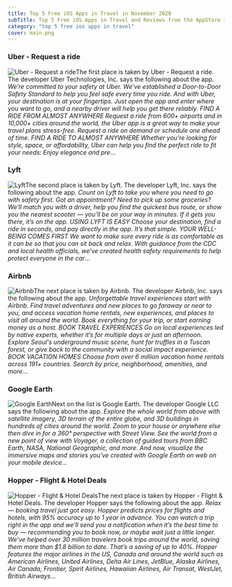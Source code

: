 ```yaml
---
title: Top 5 Free iOS Apps in Travel in November 2020
subTitle: Top 5 Free iOS Apps in Travel and Reviews from the AppStore in November 2020.
category: "top 5 free ios apps in travel"
cover: main.png
---
```


### Uber - Request a ride

![Uber - Request a ride](https://is4-ssl.mzstatic.com/image/thumb/Purple124/v4/5b/d8/b0/5bd8b00f-f8d5-158a-46f1-7c350cdb9cae/AppIcon-0-0-1x_U007emarketing-0-0-0-7-0-0-sRGB-0-0-0-GLES2_U002c0-512MB-85-220-0-0.png/100x100bb.png)The first place is taken by Uber - Request a ride. The developer Uber Technologies, Inc. says the following about the app. _We’re committed to your safety at Uber. We’ve established a Door-to-Door Safety Standard to help you feel safe every time you ride.  And with Uber, your destination is at your fingertips. Just open the app and enter where you want to go, and a nearby driver will help you get there reliably.  FIND A RIDE FROM ALMOST ANYWHERE Request a ride from 600+ airports and in 10,000+ cities around the world, the Uber app is a great way to make your travel plans stress-free. Request a ride on demand or schedule one ahead of time.      FIND A RIDE TO ALMOST ANYWHERE Whether you’re looking for style, space, or affordability, Uber can help you find the perfect ride to fit your needs:  Enjoy elegance and pre_...

### Lyft

![Lyft](https://is4-ssl.mzstatic.com/image/thumb/Purple114/v4/4e/28/f2/4e28f251-72ed-ff74-67b8-b689d08c8ce7/PassengerAppIcon-0-0-1x_U007emarketing-0-0-0-7-0-0-sRGB-0-0-0-GLES2_U002c0-512MB-85-220-0-0.png/100x100bb.png)The second place is taken by Lyft. The developer Lyft, Inc. says the following about the app. _Count on Lyft to take you where you need to go with safety first. Got an appointment? Need to pick up some groceries? We’ll match you with a driver, help you find the quickest bus route, or show you the nearest scooter — you’ll be on your way in minutes. If it gets you there, it’s on the app.   USING LYFT IS EASY Choose your destination, find a ride in seconds, and pay directly in the app. It’s that simple.   YOUR WELL-BEING COMES FIRST We want to make sure every ride is as comfortable as it can be so that you can sit back and relax. With guidance from the CDC and local health officials, we’ve created health safety requirements to help protect everyone in the car_...

### Airbnb

![Airbnb](https://is5-ssl.mzstatic.com/image/thumb/Purple124/v4/f6/94/21/f6942103-8a66-a9e9-660a-ceada101b556/AppIcon-0-1x_U007emarketing-0-7-0-0-85-220-0.png/100x100bb.png)The next place is taken by Airbnb. The developer Airbnb, Inc. says the following about the app. _Unforgettable travel experiences start with Airbnb. Find travel adventures and new places to go faraway or near to you, and access vacation home rentals, new experiences, and places to visit all around the world. Book everything for your trip, or start earning money as a host.  BOOK TRAVEL EXPERIENCES Go on local experiences led by native experts, whether it’s for multiple days or just an afternoon. Explore Seoul's underground music scene, hunt for truffles in a Tuscan forest, or give back to the community with a social impact experience.  BOOK VACATION HOMES Choose from over 6 million vacation home rentals across 191+ countries. Search by price, neighborhood, amenities, and more_...

### Google Earth

![Google Earth](https://is2-ssl.mzstatic.com/image/thumb/Purple124/v4/94/b5/9a/94b59af3-4be0-7c6b-190e-9465da640532/logo_earth_color-0-0-1x_U007emarketing-0-0-0-6-0-0-sRGB-0-0-0-GLES2_U002c0-512MB-85-220-0-0.png/100x100bb.png)Next on the list is Google Earth. The developer Google LLC says the following about the app. _Explore the whole world from above with satellite imagery, 3D terrain of the entire globe, and 3D buildings in hundreds of cities around the world.  Zoom to your house or anywhere else then dive in for a 360° perspective with Street View. See the world from a new point of view with Voyager, a collection of guided tours from BBC Earth, NASA, National Geographic, and more. And now, visualize the immersive maps and stories you've created with Google Earth on web on your mobile device_...

### Hopper - Flight & Hotel Deals

![Hopper - Flight & Hotel Deals](https://is1-ssl.mzstatic.com/image/thumb/Purple124/v4/3f/2c/ec/3f2cecaa-92f1-4506-e14d-acf84936045f/AppIcon-1x_U007emarketing-0-5-0-0-85-220.png/100x100bb.png)The next place is taken by Hopper - Flight & Hotel Deals. The developer Hopper says the following about the app. _Relax — booking travel just got easy.  Hopper predicts prices for flights and hotels, with 95% accuracy up to 1 year in advance. You can watch a trip right in the app and we’ll send you a notification when it’s the best time to buy — recommending you to book now, or maybe wait just a little longer.  We’ve helped over 30 million travelers book trips around the world, saving them more than $1.8 billion to date. That’s a saving of up to 40%.  Hopper features the major airlines in the US, Canada and around the world such as American Airlines, United Airlines, Delta Air Lines, JetBlue, Alaska Airlines, Air Canada, Frontier, Spirit Airlines, Hawaiian Airlines, Air Transat, WestJet, British Airways_...

